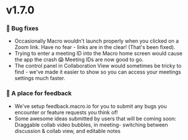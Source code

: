 # v1.7.0

### 🐛 Bug fixes
 - Occasionally Macro wouldn't launch properly when you clicked on a Zoom link. Have no fear - links are in the clear! (That's been fixed). 
 - Trying to enter a meeting ID into the Macro home screen would cause the app the crash 😱 Meeting IDs are now good to go.
 - The control panel in Collaboration View would sometimes be tricky to find - we've made it easier to show so you can access your meetings settings much faster. 
 
### 🔺 A place for feedback
 - We've setup feedback.macro.io for you to submit any bugs you encounter or feature requests you think of! 
 - Some awesome ideas submitted by users that will be coming soon: Draggable collab video bubbles, in meeting- switching between discussion & collab view, and editable notes
